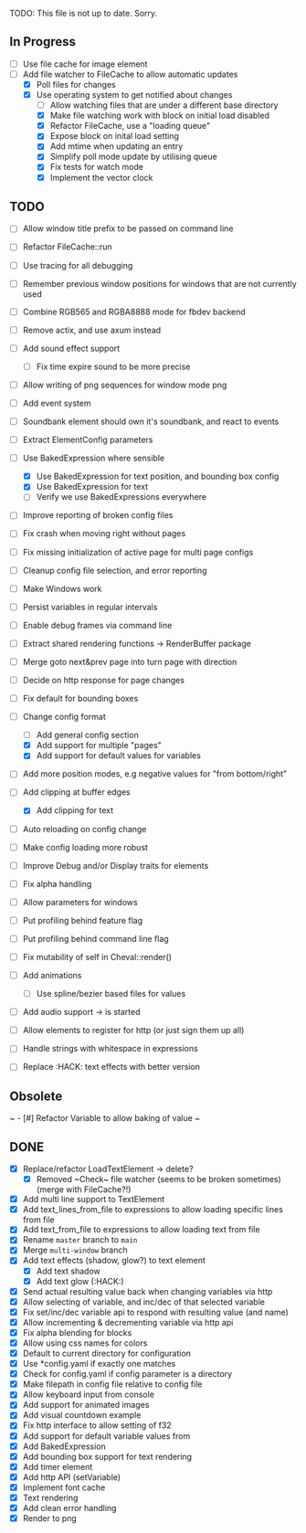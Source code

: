 TODO: This file is not up to date. Sorry.


## In Progress

- [ ] Use file cache for image element
- [ ] Add file watcher to FileCache to allow automatic updates
	- [x] Poll files for changes
	- [x] Use operating system to get notified about changes
		- [ ] Allow watching files that are under a different base directory
		- [x] Make file watching work with block on initial load disabled
		- [x] Refactor FileCache, use a "loading queue"
		- [x] Expose block on inital load setting
		- [x] Add mtime when updating an entry
		- [x] Simplify poll mode update by utilising queue
		- [x] Fix tests for watch mode
		- [x] Implement the vector clock
		
## TODO

- [ ] Allow window title prefix to be passed on command line
- [ ] Refactor FileCache::run

- [ ] Use tracing for all debugging

- [ ] Remember previous window positions for windows that are not currently used

- [ ] Combine RGB565 and RGBA8888 mode for fbdev backend

- [ ] Remove actix, and use axum instead

- [ ] Add sound effect support
	- [ ] Fix time expire sound to be more precise

- [ ] Allow writing of png sequences for window mode png
- [ ] Add event system
- [ ] Soundbank element should own it's soundbank, and react to events
- [ ] Extract ElementConfig parameters

- [ ] Use BakedExpression where sensible
	- [x] Use BakedExpression for text position, and bounding box config
	- [x] Use BakedExpression for text
	- [ ] Verify we use BakedExpressions everywhere

- [ ] Improve reporting of broken config files
- [ ] Fix crash when moving right without pages
- [ ] Fix missing initialization of active page for multi page configs

- [ ] Cleanup config file selection, and error reporting
- [ ] Make Windows work
- [ ] Persist variables in regular intervals
- [ ] Enable debug frames via command line 
- [ ] Extract shared rendering functions -> RenderBuffer package
- [ ] Merge goto next&prev page into turn page with direction
- [ ] Decide on http response for page changes
- [ ] Fix default for bounding boxes
- [ ] Change config format
	- [ ] Add general config section
	- [x] Add support for multiple "pages"
	- [x] Add support for default values for variables
- [ ] Add more position modes, e.g negative values for "from bottom/right"
- [ ] Add clipping at buffer edges
	- [x] Add clipping for text
- [ ] Auto reloading on config change
- [ ] Make config loading more robust
- [ ] Improve Debug and/or Display traits for elements
- [ ] Fix alpha handling
- [ ] Allow parameters for windows
- [ ] Put profiling behind feature flag
- [ ] Put profiling behind command line flag
- [ ] Fix mutability of self in Cheval::render()
- [ ] Add animations
	- [ ] Use spline/bezier based files for values
- [ ] Add audio support -> is started
- [ ] Allow elements to register for http (or just sign them up all)
- [ ] Handle strings with whitespace in expressions
- [ ] Replace :HACK: text effects with better version

## Obsolete

~ - [#] Refactor Variable to allow baking of value ~


## DONE

- [x] Replace/refactor LoadTextElement -> delete?
	- [x] Removed ~Check~ file watcher (seems to be broken sometimes) (merge with FileCache?!)
- [x] Add multi line support to TextElement
- [x] Add text_lines_from_file to expressions to allow loading specific lines from file
- [x] Add text_from_file to expressions to allow loading text from file
- [x] Rename `master` branch to `main`
- [x] Merge `multi-window` branch
- [x] Add text effects (shadow, glow?) to text element
	- [x] Add text shadow
	- [x] Add text glow (:HACK:)
- [x] Send actual resulting value back when changing variables via http
- [x] Allow selecting of variable, and inc/dec of that selected variable
- [x] Fix set/inc/dec variable api to respond with resulting value (and name)
- [x] Allow incrementing & decrementing variable via http api
- [x] Fix alpha blending for blocks
- [x] Allow using css names for colors
- [x] Default to current directory for configuration
- [x] Use \*config.yaml if exactly one matches
- [x] Check for config.yaml if config parameter is a directory
- [x] Make filepath in config file relative to config file
- [x] Allow keyboard input from console
- [x] Add support for animated images
- [x] Add visual countdown example
- [x] Fix http interface to allow setting of f32
- [x] Add support for default variable values from 
- [x] Add BakedExpression
- [x] Add bounding box support for text rendering
- [x] Add timer element
- [x] Add http API (setVariable)
- [x] Implement font cache
- [x] Text rendering
- [x] Add clean error handling
- [x] Render to png
